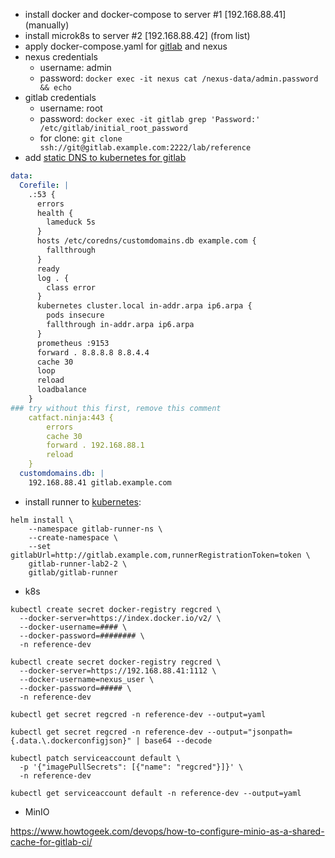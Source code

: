 - install docker and docker-compose to server #1 [192.168.88.41] (manually)
- install microk8s to server #2 [192.168.88.42] (from list)
- apply docker-compose.yaml for [gitlab](https://docs.gitlab.com/ee/install/docker.html) and nexus
- nexus credentials
    - username: admin
    - password: `docker exec -it nexus cat /nexus-data/admin.password && echo`
- gitlab credentials
    - username: root
    - password: `docker exec -it gitlab grep 'Password:' /etc/gitlab/initial_root_password`
    - for clone: `git clone ssh://git@gitlab.example.com:2222/lab/reference`
- add [static DNS to kubernetes for gitlab](https://stackoverflow.com/questions/37166822/is-there-a-way-to-add-arbitrary-records-to-kube-dns)

```yaml
data:
  Corefile: |
    .:53 {
      errors
      health {
        lameduck 5s
      }
      hosts /etc/coredns/customdomains.db example.com {
        fallthrough
      }
      ready
      log . {
        class error
      }
      kubernetes cluster.local in-addr.arpa ip6.arpa {
        pods insecure
        fallthrough in-addr.arpa ip6.arpa
      }
      prometheus :9153
      forward . 8.8.8.8 8.8.4.4
      cache 30
      loop
      reload
      loadbalance
    }
### try without this first, remove this comment
    catfact.ninja:443 {
        errors
        cache 30
        forward . 192.168.88.1
        reload
    }
  customdomains.db: |
    192.168.88.41 gitlab.example.com
```

- install runner to [kubernetes](https://docs.gitlab.com/runner/install/kubernetes.html):

```shell
helm install \
    --namespace gitlab-runner-ns \
    --create-namespace \
    --set gitlabUrl=http://gitlab.example.com,runnerRegistrationToken=token \
    gitlab-runner-lab2-2 \
    gitlab/gitlab-runner
```

- k8s

```shell
kubectl create secret docker-registry regcred \
  --docker-server=https://index.docker.io/v2/ \
  --docker-username=#### \
  --docker-password=######## \
  -n reference-dev

kubectl create secret docker-registry regcred \
  --docker-server=https://192.168.88.41:1112 \
  --docker-username=nexus_user \
  --docker-password=##### \
  -n reference-dev

kubectl get secret regcred -n reference-dev --output=yaml

kubectl get secret regcred -n reference-dev --output="jsonpath={.data.\.dockerconfigjson}" | base64 --decode

kubectl patch serviceaccount default \
  -p '{"imagePullSecrets": [{"name": "regcred"}]}' \
  -n reference-dev

kubectl get serviceaccount default -n reference-dev --output=yaml
```

- MinIO

https://www.howtogeek.com/devops/how-to-configure-minio-as-a-shared-cache-for-gitlab-ci/

